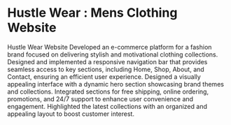 # Hustle Wear : Mens Clothing Website
Hustle Wear Website Developed an e-commerce platform for a fashion brand focused on delivering stylish and
motivational clothing collections.
Designed and implemented a responsive navigation bar that provides seamless access to key sections, including
Home, Shop, About, and Contact, ensuring an efficient user experience.
Designed a visually appealing interface with a dynamic hero section showcasing brand themes and collections.
Integrated sections for free shipping, online ordering, promotions, and 24/7 support to enhance user
convenience and engagement.
Highlighted the latest collections with an organized and appealing layout to boost customer interest.
